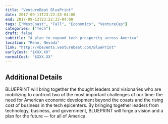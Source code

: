 ```yaml
---
title: "VentureBeat BluePrint"
date: 2017-09-11T23:22:33-04:00
end: 2017-09-13T23:22:33-04:00
tags: ["WestCoast", "Fall", "Economics", "VentureCap"]
categories: ["Tech"]
draft: false
subtitle: "A plan to expand tech prosperity across America"
location: "Reno, Nevada"
link: "http://vbevents.venturebeat.com/BluePrint"
earlyCost: "$XXX.XX"
normalCost: "$XXX.XX"
---
```


<!--more-->

## Additional Details

BLUEPRINT will bring together the thought leaders and visionaries who are mobilizing to confront two of the most important challenges of our time: the need for American economic development beyond the coasts and the rising cost of business in the tech epicenters. By bringing together leaders from technology, business, and government, BLUEPRINT will forge a vision and a plan for the future — for all of America.
